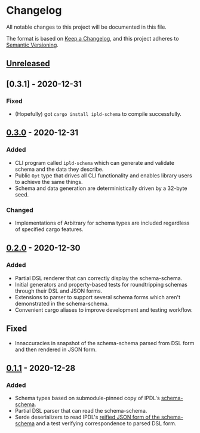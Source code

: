 # Changelog
All notable changes to this project will be documented in this file.

The format is based on [Keep a Changelog](https://keepachangelog.com/en/1.0.0/),
and this project adheres to [Semantic Versioning](https://semver.org/spec/v2.0.0.html).

## [Unreleased]

## [0.3.1] - 2020-12-31
### Fixed
- (Hopefully) got `cargo install ipld-schema` to compile successfully.

## [0.3.0] - 2020-12-31
### Added
- CLI program called `ipld-schema` which can generate and validate schema and the data they describe.
- Public `Opt` type that drives all CLI functionality and enables library users to achieve the same things.
- Schema and data generation are deterministically driven by a 32-byte seed.

### Changed
- Implementations of Arbitrary for schema types are included regardless of specified cargo features.

## [0.2.0] - 2020-12-30
### Added
- Partial DSL renderer that can correctly display the schema-schema.
- Initial generators and property-based tests for roundtripping schemas through their DSL and JSON forms.
- Extensions to parser to support several schema forms which aren't demonstrated in the schema-schema.
- Convenient cargo aliases to improve development and testing workflow.

## Fixed
- Innaccuracies in snapshot of the schema-schema parsed from DSL form and then rendered in JSON form.

## [0.1.1] - 2020-12-28
### Added
- Schema types based on submodule-pinned copy of IPDL's [schema-schema](./specs/schemas/schema-schema.ipldsch).
- Partial DSL parser that can read the schema-schema.
- Serde deserializers to read IPDL's [reified JSON form of the schema-schema](./specs/schemas/schema-schema.ipldsch.json) and a test verifying correspondence to parsed DSL form.

[Unreleased]: https://github.com/mx00s/ipld-schema/compare/0.3.1...HEAD
[0.3.0]: https://github.com/mx00s/ipld-schema/compare/0.3.0...0.3.1
[0.3.0]: https://github.com/mx00s/ipld-schema/compare/0.2.0...0.3.0
[0.2.0]: https://github.com/mx00s/ipld-schema/compare/0.1.1...0.2.0
[0.1.1]: https://github.com/mx00s/ipld-schema/compare/b47846afc50ff594ed144197de35c81142b595bd...0.1.1
